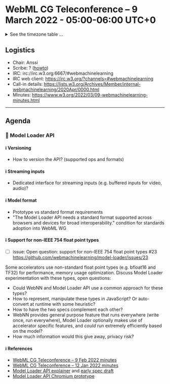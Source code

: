# WebML CG Teleconference – 9 March 2022 - 05:00-06:00 UTC+0

<details><summary>See the timezone table ...</summary>
<table>
<tr><td> San Francisco (U.S.A. - California) <td> Tue, 8 March 2022 <td> 21:00 <td> UTC-8 hours
<tr><td> Boston (U.S.A. - Massachusetts) <td> Wed, 9 March 2022 <td> 00:00 <td> UTC-5 hours
<tr><td> London (United Kingdom - England) <td> Wed, 9 March 2022 <td> 05:00 <td> UTC+0 hours
<tr><td> Berlin (Germany) <td> Wed, 9 March 2022 <td> 06:00 <td> UTC+1 hours
<tr><td> Helsinki (Finland) <td> Wed, 9 March 2022 <td> 07:00 <td> UTC+2 hours
<tr><td> Shanghai (China) <td> Wed, 9 March 2022 <td> 13:00 <td> UTC+8 hours
<tr><td> Tokyo (Japan) <td> Wed, 9 March 2022 <td> 14:00 <td> UTC+9 hours
<tr><td> Sydney (Australia) <td> Wed, 9 March 2022 <td> 16:00 <td> UTC+11 hours
<tr><td> Corresponding UTC (GMT) <td> Wed, 9 March 2022 <td colspan=2> 05:00 UTC
</table>

Other locations: https://www.timeanddate.com/worldclock/fixedtime.html?iso=20220309T05
  </details>
  
## Logistics

* Chair: Anssi
* Scribe: ? ([howto](https://github.com/webmachinelearning/meetings/blob/main/scribe-howto.md))
* IRC: irc://irc.w3.org:6667/#webmachinelearning
* IRC web client: https://irc.w3.org/?channels=#webmachinelearning
* Call-in details: https://lists.w3.org/Archives/Member/internal-webmachinelearning/2020Apr/0000.html
* Minutes: https://www.w3.org/2022/03/09-webmachinelearning-minutes.html
  
---

## Agenda

###  🔄 Model Loader API

#### ℹ️ Versioning

- How to version the API? (supported ops and formats)

#### ℹ️ Streaming inputs

- Dedicated interface for streaming inputs (e.g. buffered inputs for video, audio)?

#### ℹ️ Model format

- Prototype vs standard format requirements
- "The Model Loader API needs a standard format supported across browsers and devices for broad interoperability." condition for standards adoption into WebML WG

#### ℹ️ Support for non-IEEE 754 float point types

- [ ] issue: Open question: support for non-IEEE 754 float point types #23 https://github.com/webmachinelearning/model-loader/issues/23

Some accelerators use non-standard float point types (e.g. bfloat16 and TF32) for performance, memory usage optimization. Discuss Model Loader experimentation with these types, open questions:

- Could WebNN and Model Loader API use a common approach for these types?
- How to represent, manipulate these types in JavaScript? Or auto-convert at runtime with some heuristic?
- How to have the two specs complement each other?
- WebNN provides general purpose feature that runs everywhere (write once, run everywhere), Model Loader optionally makes use of accelerator specific features, and *could* run extremely efficiently based on the model?
- How much information would this give away, privacy risk?

#### ℹ️ References
  * [WebML CG Teleconference – 9 Feb 2022 minutes](https://www.w3.org/2022/02/09-webmachinelearning-minutes.html)
  * [WebML CG Teleconference – 12 Jan 2022 minutes](https://www.w3.org/2022/01/12-webmachinelearning-minutes.html)
  * [Model Loader API explainer](https://github.com/webmachinelearning/model-loader/blob/main/explainer.md) and [early spec draft](https://webmachinelearning.github.io/model-loader/)
  * [Model Loader API Chromium prototype](https://chromium-review.googlesource.com/c/chromium/src/+/3341136)
  
